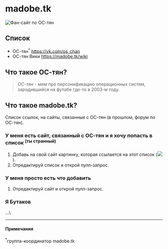 # madobe.tk
![Фан-сайт по ОС-тян][link]
## Список                  
+ ОС-тян<sup>*</sup> https://vk.com/os_chan
+ ОС-тян Вики https://madobe.tk/wiki

## Что такое ОС-тян?
> *ОС-тян* - мем про персонификацию операционных систем, зародившийся на футабе где-то в 2003-м году.

## Что такое madobe.tk?
Список ссылок, на сайты, связанные с ОС-тян (в прошлом, форум по ОС-тян).
### У меня есть сайт, связанный с ОС-тян и я хочу попасть в список <sup>(ты странный)</sup>
1. Добавь на свой сайт картинку, которая ссылается на этот список (![][link]).
2. Отредактируй список и открой пулл-запрос.
### У меня просто есть что добавить
1. Отредактируй сайт и открой пулл-запрос.
### Я Бутаков
...\
___
#### Примечания
<sup>*</sup>группа-координатор madobe.tk


[link]: https://img.shields.io/badge/%D0%9E%D0%A1--%D1%82%D1%8F%D0%BD-madobe.tk-yellow.svg
